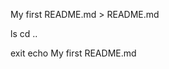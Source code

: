 My first README.md > README.md

ls
cd ..












































exit
echo My first README.md
